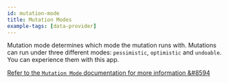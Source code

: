 ```yaml
---
id: mutation-mode
title: Mutation Modes
example-tags: [data-provider]
---
```


Mutation mode determines which mode the mutation runs with. Mutations can run under three different modes: `pessimistic`, `optimistic` and `undoable`. You can experience them with this app.

[Refer to the `Mutation Mode` documentation for more information &#8594](/docs/advanced-tutorials/mutation-mode/)

<CodeSandboxExample path="mutation-mode" />
